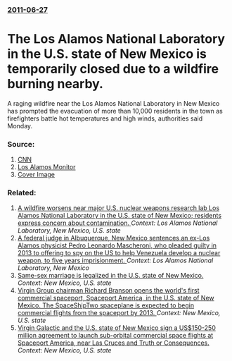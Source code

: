 ### [2011-06-27](/news/2011/06/27/index.md)

# The Los Alamos National Laboratory in the U.S. state of New Mexico is temporarily closed due to a wildfire burning nearby. 

A raging wildfire near the Los Alamos National Laboratory in New Mexico has prompted the evacuation of more than 10,000 residents in the town as firefighters battle hot temperatures and high winds, authorities said Monday.


### Source:

1. [CNN](http://www.cnn.com/2011/US/06/27/new.mexico.los.alamos/)
2. [Los Alamos Monitor](http://www.lamonitor.com/content/los-alamos-county-declares-state-emergency-wait-instructions-evacuate)
2. [Cover Image](http://i.cdn.turner.com/cnn/2011/US/06/27/new.mexico.los.alamos/tzvids.losalomos.natlab.gi.jpg)

### Related:

1. [A wildfire worsens near major U.S. nuclear weapons research lab Los Alamos National Laboratory in the U.S. state of New Mexico; residents express concern about contamination. ](/news/2011/06/29/a-wildfire-worsens-near-major-u-s-nuclear-weapons-research-lab-los-alamos-national-laboratory-in-the-u-s-state-of-new-mexico-residents-ex.md) _Context: Los Alamos National Laboratory, New Mexico, U.S. state_
2. [A federal judge in Albuquerque, New Mexico sentences an ex-Los Alamos physicist Pedro Leonardo Mascheroni, who pleaded guilty in 2013 to offering to spy on the US to help Venezuela develop a nuclear weapon, to five years imprisionment. ](/news/2015/01/28/a-federal-judge-in-albuquerque-new-mexico-sentences-an-ex-los-alamos-physicist-pedro-leonardo-mascheroni-who-pleaded-guilty-in-2013-to-off.md) _Context: Los Alamos National Laboratory, New Mexico_
3. [Same-sex marriage is legalized in the U.S. state of New Mexico. ](/news/2013/12/19/same-sex-marriage-is-legalized-in-the-u-s-state-of-new-mexico.md) _Context: New Mexico, U.S. state_
4. [Virgin Group chairman Richard Branson opens the world's first commercial spaceport, Spaceport America, in the U.S. state of New Mexico. The SpaceShipTwo spaceplane is expected to begin commercial flights from the spaceport by 2013. ](/news/2011/10/17/virgin-group-chairman-richard-branson-opens-the-world-s-first-commercial-spaceport-spaceport-america-in-the-u-s-state-of-new-mexico-the.md) _Context: New Mexico, U.S. state_
5. [ Virgin Galactic and the U.S. state of New Mexico sign a US$150-250 million agreement to launch sub-orbital commercial space flights at Spaceport America, near Las Cruces and Truth or Consequences. ](/news/2009/01/1/virgin-galactic-and-the-u-s-state-of-new-mexico-sign-a-us-150-250-million-agreement-to-launch-sub-orbital-commercial-space-flights-at-spac.md) _Context: New Mexico, U.S. state_
